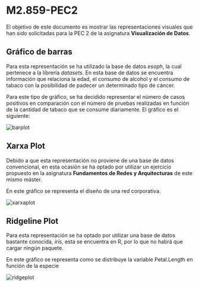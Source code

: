 # M2.859-PEC2
 
El objetivo de este documento es mostrar las representaciones visuales que han sido solicitadas para la PEC 2 de la asignatura **Visualización de Datos**.

## Gráfico de barras

Para esta representación se ha utilizado la base de datos *esoph*, la cual pertenece a la librería *datasets*. En esta base de datos se encuentra información que relaciona la edad, el consumo de alcohol y el consumo de tabaco con la posibilidad de padecer un determinado tipo de cáncer.

Para este tipo de gráfico, se ha decidido representar el número de casos positivos en comparación con el número de pruebas realizadas en función de la cantidad de tabaco que se consume diariamente. El gráfico es el siguiente:

![barplot](C:/Users/ZeDNa/OneDrive/Documentos/GitHub/M2.859-PEC2/M2.859-PEC2/Imágenes/barplot.png)

## Xarxa Plot

Debido a que esta representación no proviene de una base de datos convencional, en esta ocasión se ha optado por utilizar un ejercicio propuesto en la asignatura **Fundamentos de Redes y Arquitecturas** de este mismo máster.

En este gráfico se representa el diseño de una red corporativa.

![xarxaplot](C:/Users/ZeDNa/OneDrive/Documentos/GitHub/M2.859-PEC2/M2.859-PEC2/Imágenes/xarxaplot.png)

## Ridgeline Plot

Para esta representación se ha optado por utilizar una base de datos bastante conocida, *iris*, esta se encuentra en R, por lo que no habrá que cargar ningún paquete.

En este gráfico se representa como se distribuye la variable Petal.Length en función de la especie

![ridgeplot](C:/Users/ZeDNa/OneDrive/Documentos/GitHub/M2.859-PEC2/M2.859-PEC2/Imágenes/ridgeplot.png)

